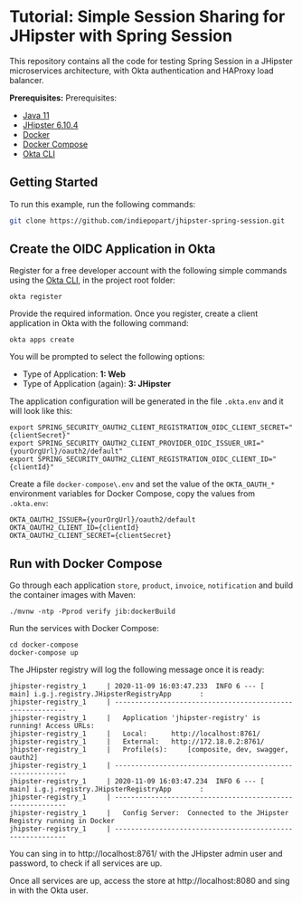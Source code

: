 # Tutorial: Simple Session Sharing for JHipster with Spring Session

This repository contains all the code for testing Spring Session in a JHipster microservices architecture, with Okta authentication and HAProxy load balancer.

**Prerequisites:**
Prerequisites:
- [Java 11](https://adoptopenjdk.net/)
- [JHipster 6.10.4](https://www.jhipster.tech/installation/)
- [Docker](https://docs.docker.com/get-docker/)
- [Docker Compose](https://docs.docker.com/compose/install/)
- [Okta CLI](https://github.com/okta/okta-cli)


## Getting Started

To run this example, run the following commands:
```bash
git clone https://github.com/indiepopart/jhipster-spring-session.git
```

## Create the OIDC Application in Okta

Register for a free developer account with the following simple commands using the [Okta CLI](https://github.com/okta/okta-cli), in the project root folder:

```shell
okta register
```
Provide the required information. Once you register, create a client application in Okta with the following command:

```shell
okta apps create
```

You will be prompted to select the following options:
- Type of Application: **1: Web**
- Type of Application (again): **3: JHipster**

The application configuration will be generated in the file `.okta.env` and it will look like this:
```shell
export SPRING_SECURITY_OAUTH2_CLIENT_REGISTRATION_OIDC_CLIENT_SECRET="{clientSecret}"
export SPRING_SECURITY_OAUTH2_CLIENT_PROVIDER_OIDC_ISSUER_URI="{yourOrgUrl}/oauth2/default"
export SPRING_SECURITY_OAUTH2_CLIENT_REGISTRATION_OIDC_CLIENT_ID="{clientId}"
```


Create a file `docker-compose\.env` and set the value of the `OKTA_OAUTH_*` environment variables for Docker Compose, copy the values from `.okta.env`:

```shell
OKTA_OAUTH2_ISSUER={yourOrgUrl}/oauth2/default
OKTA_OAUTH2_CLIENT_ID={clientId}
OKTA_OAUTH2_CLIENT_SECRET={clientSecret}
```

## Run with Docker Compose

Go through each application `store`, `product`, `invoice`, `notification` and build the container images with Maven:

```shell
./mvnw -ntp -Pprod verify jib:dockerBuild
```

Run the services with Docker Compose:

```shell
cd docker-compose
docker-compose up
```

The JHipster registry will log the following message once it is ready:
```
jhipster-registry_1     | 2020-11-09 16:03:47.233  INFO 6 --- [           main] i.g.j.registry.JHipsterRegistryApp       :
jhipster-registry_1     | ----------------------------------------------------------
jhipster-registry_1     | 	Application 'jhipster-registry' is running! Access URLs:
jhipster-registry_1     | 	Local: 		http://localhost:8761/
jhipster-registry_1     | 	External: 	http://172.18.0.2:8761/
jhipster-registry_1     | 	Profile(s): 	[composite, dev, swagger, oauth2]
jhipster-registry_1     | ----------------------------------------------------------
jhipster-registry_1     | 2020-11-09 16:03:47.234  INFO 6 --- [           main] i.g.j.registry.JHipsterRegistryApp       :
jhipster-registry_1     | ----------------------------------------------------------
jhipster-registry_1     | 	Config Server: 	Connected to the JHipster Registry running in Docker
jhipster-registry_1     | ----------------------------------------------------------
```

You can sing in to http://localhost:8761/ with the JHipster admin user and password, to check if all services are up.

Once all services are up, access the store at http://localhost:8080 and sing in with the Okta user.
